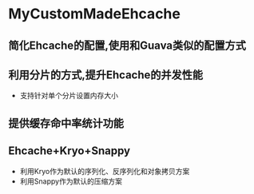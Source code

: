 # MyCustomMadeEhcache
## 简化Ehcache的配置,使用和Guava类似的配置方式
## 利用分片的方式,提升Ehcache的并发性能
* 支持针对单个分片设置内存大小
## 提供缓存命中率统计功能
## Ehcache+Kryo+Snappy
* 利用Kryo作为默认的序列化、反序列化和对象拷贝方案
* 利用Snappy作为默认的压缩方案
